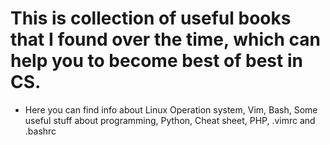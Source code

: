 # This is collection of useful books that I found over the time, which can help you to become best of best in CS. 

* Here you can find info about Linux Operation system, Vim, Bash, Some useful stuff about programming, Python, Cheat sheet, PHP, .vimrc and .bashrc
